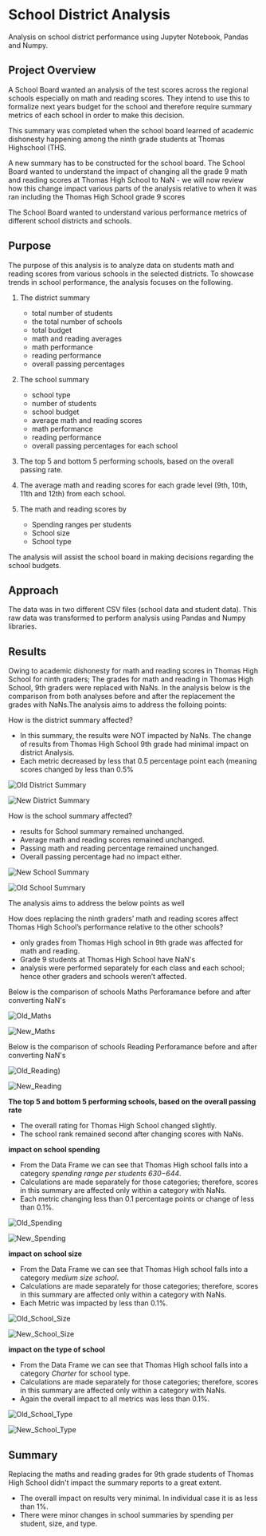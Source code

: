 # School District Analysis
Analysis on school district performance using Jupyter Notebook, Pandas and Numpy.

## Project Overview

A School Board wanted an analysis of the test scores across the regional schools especially on math and reading scores. They intend to use this to formalize next years budget for the school and therefore require summary metrics of each school in order to make this decision.

This summary was completed when the school board learned of academic dishonesty happening among the ninth grade students at Thomas Highschool (THS.

A new summary has to be constructed for the school board. The School Board wanted to understand the impact of changing all the grade 9 math and reading scores at Thomas High School to NaN - we will now review how this change impact various parts of the analysis relative to when it was ran including the Thomas High School grade 9 scores

The School Board wanted to understand various performance metrics of different school districts and schools. 

## Purpose 

The purpose of this analysis is to analyze data on students math and reading scores from various schools in the selected districts. To showcase trends in school performance, the analysis focuses on the following.

1.  The district summary
    - total number of students
    - the total number of schools
    - total budget
    - math and reading averages
    - math performance
    - reading performance
    - overall passing percentages

2. The school summary
    - school type
    - number of students
    - school budget
    - average math and reading scores 
    - math performance 
    - reading performance 
    - overall passing percentages for each school

3.  The top 5 and bottom 5 performing schools, based on the overall passing rate.

4.  The  average math and reading scores for each grade level (9th, 10th, 11th and 12th) from each school.

5.  The math and reading scores by
    -   Spending ranges per students
    -   School size
    -   School type

The analysis will assist the school board in making decisions regarding the school budgets.

## Approach

The data was in two different CSV files (school data and student data). 
This raw data was transformed to perform analysis using Pandas and Numpy libraries.

## Results
Owing to academic dishonesty for math and reading scores in Thomas High School for ninth graders; 
The grades for math and reading in Thomas High School, 9th graders were replaced with NaNs. 
In the analysis below is the comparison from both analyses before and after the replacement the grades with NaNs.The analysis aims to address the folloing points:

How is the district summary affected?
-   In this summary, the results were NOT impacted by NaNs. The change of results from Thomas High School 9th grade had minimal impact on district Analysis.
-   Each metric decreased by less that 0.5 percentage point each (meaning scores changed by less than 0.5%

![Old District Summary](https://github.com/gopivasanth/School_District_Analysis/blob/0e484e8f33b4d4f98aa692de640b61f553d6c0d3/Resources/new_district_summary.png)

![New District Summary](https://github.com/gopivasanth/School_District_Analysis/blob/0e484e8f33b4d4f98aa692de640b61f553d6c0d3/Resources/old_district_summary.png)

How is the school summary affected?
-   results for School summary remained unchanged.
-   Average math and reading scores remained unchanged.
-   Passing math and reading percentage remained unchanged.
-   Overall passing percentage had no impact either.

![New School Summary](https://github.com/gopivasanth/School_District_Analysis/blob/0e484e8f33b4d4f98aa692de640b61f553d6c0d3/Resources/new_school_summary.png)

![Old School Summary](https://github.com/gopivasanth/School_District_Analysis/blob/0e484e8f33b4d4f98aa692de640b61f553d6c0d3/Resources/school_summary_old.png)

The analysis aims to address the below points as well

How does replacing the ninth graders’ math and reading scores affect Thomas High School’s performance relative to the other schools?

- only grades from Thomas High school in 9th grade was affected for math and reading.
- Grade 9 students at Thomas High School have NaN's
- analysis were performed separately for each class and each school; hence other graders and schools weren’t affected.

Below is the comparison of schools Maths Perforamance before and after converting NaN's

![Old_Maths](https://github.com/gopivasanth/School_District_Analysis/blob/0e484e8f33b4d4f98aa692de640b61f553d6c0d3/Resources/Old_Maths.png)

![New_Maths](https://github.com/gopivasanth/School_District_Analysis/blob/0e484e8f33b4d4f98aa692de640b61f553d6c0d3/Resources/New_Maths.png)

Below is the comparison of schools Reading Perforamance before and after converting NaN's

![Old_Reading](https://github.com/gopivasanth/School_District_Analysis/blob/0e484e8f33b4d4f98aa692de640b61f553d6c0d3/Resources/Old_Reading.png))

![New_Reading](https://github.com/gopivasanth/School_District_Analysis/blob/0e484e8f33b4d4f98aa692de640b61f553d6c0d3/Resources/New_Reading.png)

**The top 5 and bottom 5 performing schools, based on the overall passing rate**
-   The overall rating for Thomas High School changed slightly.
-   The school rank remained second after changing scores with NaNs.

**impact on school spending**

-   From the Data Frame we can see that Thomas High school falls into a category  _spending range per students $630-$644_.
-   Calculations are made separately for those categories; therefore, scores in this summary are affected only within a category with NaNs.
-   Each metric changing less than 0.1 percentage points or change of less than 0.1%.

![Old_Spending](https://github.com/gopivasanth/School_District_Analysis/blob/0e484e8f33b4d4f98aa692de640b61f553d6c0d3/Resources/Old_Spending.png)

![New_Spending](https://github.com/gopivasanth/School_District_Analysis/blob/0e484e8f33b4d4f98aa692de640b61f553d6c0d3/Resources/New_Spending.png)

**impact on school size**

-   From the Data Frame we can see that Thomas High school falls into a category  _medium size school_.
-   Calculations are made separately for those categories; therefore, scores in this summary are affected only within a category with NaNs.
-   Each Metric was impacted by less than 0.1%. 

![Old_School_Size](https://github.com/gopivasanth/School_District_Analysis/blob/0e484e8f33b4d4f98aa692de640b61f553d6c0d3/Resources/Old_School_Size.png)

![New_School_Size](https://github.com/gopivasanth/School_District_Analysis/blob/0e484e8f33b4d4f98aa692de640b61f553d6c0d3/Resources/New_School_size.png)

**impact on the type of school**
-   From the Data Frame we can see that Thomas High school falls into a category  _Charter_  for school type.
-   Calculations are made separately for those categories; therefore, scores in this summary are affected only within a category with NaNs.
-   Again the overall impact to all metrics was less than 0.1%.

![Old_School_Type](https://github.com/gopivasanth/School_District_Analysis/blob/0e484e8f33b4d4f98aa692de640b61f553d6c0d3/Resources/Old_School_Type.png)

![New_School_Type](https://github.com/gopivasanth/School_District_Analysis/blob/0e484e8f33b4d4f98aa692de640b61f553d6c0d3/Resources/New_School_Type.png)

## Summary
Replacing the maths and reading grades for 9th grade students of Thomas High School didn't impact the summary reports to a great extent.
*  The overall impact on results very minimal. In individual case it is as less than 1%. 
*  There were minor changes in school summaries by spending per student, size, and type.    